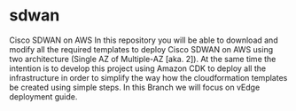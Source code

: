 # sdwan
Cisco SDWAN on AWS
In this repository you will be able to download and modify all the required templates to deploy Cisco SDWAN on AWS using two architecture (Single AZ of Multiple-AZ [aka. 2]). At the same time the intention is to develop this project using Amazon CDK to deploy all the infrastructure in order to simplify the way how the cloudformation templates be created using simple steps. In this Branch we will focus on vEdge deployment guide.
